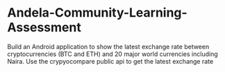 # Andela-Community-Learning-Assessment

Build an Android application to show the latest exchange rate between cryptocurrencies (BTC and ETH) and 20 major world currencies including Naira.
Use the crypyocompare public api to get the latest exchange rate
